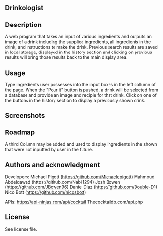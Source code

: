 ## Drinkologist


## Description
A web program that takes an input of various ingredients and outputs an image of a drink including the supplied ingredients, all ingredients in the drink, and instructions to make the drink.  Previous search results are saved in local storage, displayed in the history section and clicking on previous results will bring those results back to the main display area.


## Usage
Type ingredients user possesses into the input boxes in the left collumn of the page.  When the "Pour it" button is pushed, a drink will be selected from a database and provide an image and recipie for that drink.  Click on one of the buttons in the history section to display a previously shown drink.

## Screenshots

## Roadmap
A third Column may be added and used to display ingredients in the shown that were not inputted by user in the future.

## Authors and acknowledgment
Developers:
Michael Pigott (https://github.com/Michaelepigott)
Mahmoud Abdelgawad (https://github.com/Nabil1294)
Josh Bowen (https://github.com/JBowen96)
Daniel Diaz (https://github.com/Double-D1)
Nico Bott (https://github.com/nicosbott)

APIs:
https://api-ninjas.com/api/cocktail
Thecocktaildb.com/api.php



## License
See license file.
